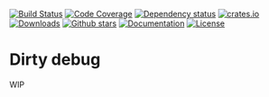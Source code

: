 [![Build Status](https://github.com/orium/dirty-debug/workflows/CI/badge.svg)](https://github.com/orium/dirty-debug/actions?query=workflow%3ACI)
[![Code Coverage](https://codecov.io/gh/orium/dirty-debug/branch/main/graph/badge.svg)](https://codecov.io/gh/orium/dirty-debug)
[![Dependency status](https://deps.rs/repo/github/orium/dirty-debug/status.svg)](https://deps.rs/repo/github/orium/dirty-debug)
[![crates.io](https://img.shields.io/crates/v/dirty-debug.svg)](https://crates.io/crates/dirty-debug)
[![Downloads](https://img.shields.io/crates/d/dirty-debug.svg)](https://crates.io/crates/dirty-debug)
[![Github stars](https://img.shields.io/github/stars/orium/dirty-debug.svg?logo=github)](https://github.com/orium/dirty-debug/stargazers)
[![Documentation](https://docs.rs/dirty-debug/badge.svg)](https://docs.rs/dirty-debug/)
[![License](https://img.shields.io/crates/l/dirty-debug.svg)](./LICENSE.md)

# Dirty debug

<!-- cargo-rdme start -->

WIP

<!-- cargo-rdme end -->
